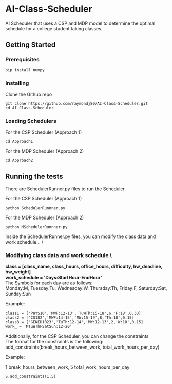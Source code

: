# AI-Class-Scheduler

AI Scheduler that uses a CSP and MDP model to determine the optimal schedule for a college student taking classes.

## Getting Started

### Prerequisites

```
pip install numpy
```

### Installing

Clone the Github repo

```
git clone https://github.com/raymondj80/AI-Class-Scheduler.git
cd AI-Class-Scheduler
```

### Loading Schedulers

For the CSP Scheduler (Approach 1)

```
cd Approach1
```

For the MDP Scheduler (Approach 2)

```
cd Approach2
```

## Running the tests

There are SchedulerRunner.py files to run the Scheduler 

For the CSP Scheduler (Approach 1)
```
python SchedulerRunnner.py
```

For the MDP Scheduler (Approach 2)
```
python MSchedulerRunnner.py
```

Inside the SchedulerRunner.py files, you can modify the class data and work schedule... \

### Modifying class data and work schedule \
**class = [class_name, class_hours, office_hours, difficulty, hw_deadline, hw_weight]** \
**work_schedule = 'Days:StartHour-EndHour'** \
The Symbols for each day are as follows: \
Monday:M, Tuesday:Tu, Wednesday:W, Thursday:Th, Friday:F, Saturday:Sat, Sunday:Sun


Example:
```
class1 = ['PHYS16','MWF:12-13','TuWTh:15-18',6,'F:18',0.30]
class2 = ['CS182','MWF:14-15','MW:15-19',8,'Th:18',0.15]
class3 = ['GENED1023','TuTh:12-14','MW:12-13',2,'W:18',0.15]
work_ = 'MTuWThFSatSun:12-20'
```
Additionally, for the CSP Scheduler, you can change the constraints \
The format for the constraints is the following: \
add_constraints(break_hours_between_work, total_work_hours_per_day)

Example: 

1 break_hours_between_work, 5 total_work_hours_per_day 
```
S.add_constraints(1,5)
```





      
